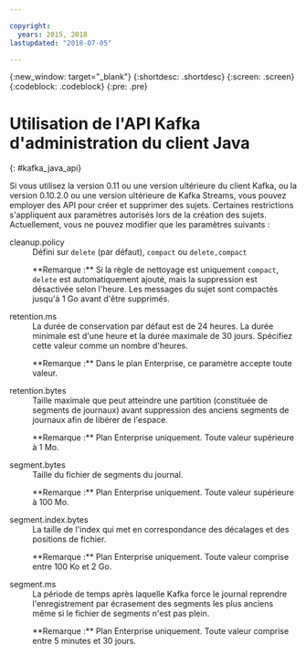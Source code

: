 ```yaml
---

copyright:
  years: 2015, 2018
lastupdated: "2018-07-05"

---
```


{:new_window: target="_blank"}
{:shortdesc: .shortdesc}
{:screen: .screen}
{:codeblock: .codeblock}
{:pre: .pre}

# Utilisation de l'API Kafka d'administration du client Java
{: #kafka_java_api}


<!-- 
17/10/17 - Karen: following info duplicated at messagehub108
 -->

Si vous utilisez la version 0.11 ou une version ultérieure du client Kafka, ou la version 0.10.2.0 ou une version ultérieure de Kafka Streams, vous pouvez employer des API pour créer et supprimer des sujets. Certaines restrictions s'appliquent aux paramètres autorisés lors de la création des sujets. Actuellement, vous ne pouvez modifier que les paramètres suivants :

<dl>
<dt>cleanup.policy</dt>
<dd>Défini sur <code>delete</code> (par défaut), <code>compact</code> ou <code>delete,compact</code>
<p>**Remarque :**
Si la règle de nettoyage est uniquement <code>compact</code>, <code>delete</code> est automatiquement ajouté, mais la suppression est désactivée selon l'heure. Les messages du sujet sont compactés jusqu'à 1 Go avant d'être supprimés.</p>
</dd>

<dt>retention.ms</dt>
<dd>La durée de conservation par défaut est de 24 heures. La durée minimale est d'une heure et la durée maximale de 30 jours. Spécifiez cette valeur comme un nombre d'heures.

<p>**Remarque :**
Dans le plan Enterprise, ce paramètre accepte toute valeur.</p>
</dd>

<dt>retention.bytes</dt>
<dd>Taille maximale que peut atteindre une partition (constituée de segments de journaux) avant suppression des anciens segments de journaux afin de libérer de l'espace.

<p>**Remarque :**
Plan Enterprise uniquement. Toute valeur supérieure à 1 Mo.</p>
</dd>

<dt>segment.bytes</dt>
<dd>Taille du fichier de segments du journal.

<p>**Remarque :**
Plan Enterprise uniquement. Toute valeur supérieure à 100 Mo.</p>
</dd>

<dt>segment.index.bytes</dt>
<dd>La taille de l'index qui met en correspondance des décalages et des positions de fichier. 

<p>**Remarque :**
Plan Enterprise uniquement. Toute valeur comprise entre 100 Ko et 2 Go.</p>
</dd>

<dt>segment.ms</dt>
<dd>La période de temps après laquelle Kafka force le journal reprendre l'enregistrement par écrasement des segments les plus anciens même si le fichier de segments n'est pas plein. 

<p>**Remarque :**
Plan Enterprise uniquement. Toute valeur comprise entre 5 minutes et 30 jours.</p>
</dd>
</dl>


